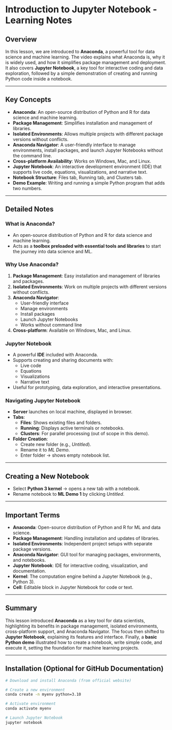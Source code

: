 # Introduction to Jupyter Notebook - Learning Notes  

## Overview  
In this lesson, we are introduced to **Anaconda**, a powerful tool for data science and machine learning. The video explains what Anaconda is, why it is widely used, and how it simplifies package management and deployment. It also covers **Jupyter Notebook**, a key tool for interactive coding and data exploration, followed by a simple demonstration of creating and running Python code inside a notebook.  

---

## Key Concepts  
- **Anaconda**: An open-source distribution of Python and R for data science and machine learning.  
- **Package Management**: Simplifies installation and management of libraries.  
- **Isolated Environments**: Allows multiple projects with different package versions without conflicts.  
- **Anaconda Navigator**: A user-friendly interface to manage environments, install packages, and launch Jupyter Notebooks without the command line.  
- **Cross-platform Availability**: Works on Windows, Mac, and Linux.  
- **Jupyter Notebook**: An interactive development environment (IDE) that supports live code, equations, visualizations, and narrative text.  
- **Notebook Structure**: Files tab, Running tab, and Clusters tab.  
- **Demo Example**: Writing and running a simple Python program that adds two numbers.  

---

## Detailed Notes  

### What is Anaconda?  
- An open-source distribution of Python and R for data science and machine learning.  
- Acts as a **toolbox preloaded with essential tools and libraries** to start the journey into data science and ML.  

### Why Use Anaconda?  
1. **Package Management**: Easy installation and management of libraries and packages.  
2. **Isolated Environments**: Work on multiple projects with different versions without conflicts.  
3. **Anaconda Navigator**:  
   - User-friendly interface  
   - Manage environments  
   - Install packages  
   - Launch Jupyter Notebooks  
   - Works without command line  
4. **Cross-platform**: Available on Windows, Mac, and Linux.  

### Jupyter Notebook  
- A powerful **IDE** included with Anaconda.  
- Supports creating and sharing documents with:  
  - Live code  
  - Equations  
  - Visualizations  
  - Narrative text  
- Useful for prototyping, data exploration, and interactive presentations.  

### Navigating Jupyter Notebook  
- **Server** launches on local machine, displayed in browser.  
- **Tabs**:  
  - **Files**: Shows existing files and folders.  
  - **Running**: Displays active terminals or notebooks.  
  - **Clusters**: For parallel processing (out of scope in this demo).  
- **Folder Creation**:  
  - Create new folder (e.g., *Untitled*).  
  - Rename it to *ML Demo*.  
  - Enter folder → shows empty notebook list.  

---

## Creating a New Notebook  
- Select **Python 3 kernel** → opens a new tab with a notebook.  
- Rename notebook to **ML Demo 1** by clicking *Untitled*.  

---
## Important Terms  

- **Anaconda**: Open-source distribution of Python and R for ML and data science.  
- **Package Management**: Handling installation and updates of libraries.  
- **Isolated Environments**: Independent project setups with separate package versions.  
- **Anaconda Navigator**: GUI tool for managing packages, environments, and notebooks.  
- **Jupyter Notebook**: IDE for interactive coding, visualization, and documentation.  
- **Kernel**: The computation engine behind a Jupyter Notebook (e.g., Python 3).  
- **Cell**: Editable block in Jupyter Notebook for code or text.  

---

## Summary  

This lesson introduced **Anaconda** as a key tool for data scientists, highlighting its benefits in package management, isolated environments, cross-platform support, and Anaconda Navigator. The focus then shifted to **Jupyter Notebook**, explaining its features and interface. Finally, a **basic Python demo** illustrated how to create a notebook, write simple code, and execute it, setting the foundation for machine learning projects.  

---

## Installation (Optional for GitHub Documentation)  

```bash
# Download and install Anaconda (from official website)

# Create a new environment
conda create -n myenv python=3.10  

# Activate environment
conda activate myenv  

# Launch Jupyter Notebook
jupyter notebook
